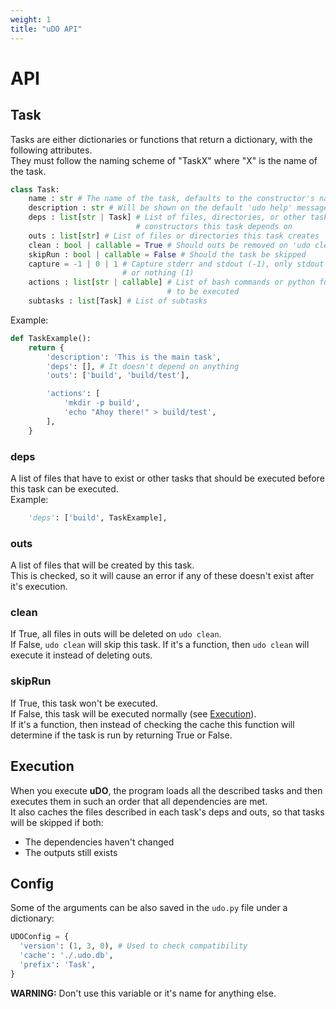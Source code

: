 ```yaml
---
weight: 1
title: "uDO API"
---
```


# API

## Task
Tasks are either dictionaries or functions that return a dictionary, with the following attributes.  
They must follow the naming scheme of "TaskX" where "X" is the name of the task.
```py
class Task:
    name : str # The name of the task, defaults to the constructor's name
    description : str # Will be shown on the default 'udo help' message
    deps : list[str | Task] # List of files, directories, or other task
                            # constructors this task depends on 
    outs : list[str] # List of files or directories this task creates
    clean : bool | callable = True # Should outs be removed on 'udo clean'
    skipRun : bool | callable = False # Should the task be skipped
    capture = -1 | 0 | 1 # Capture stderr and stdout (-1), only stdout (0),
                         # or nothing (1)
    actions : list[str | callable] # List of bash commands or python functions
                                   # to be executed
    subtasks : list[Task] # List of subtasks
```

Example:
```py
def TaskExample():
    return {
        'description': 'This is the main task',
        'deps': [], # It doesn't depend on anything
        'outs': ['build', 'build/test'],

        'actions': [
            'mkdir -p build',
            'echo "Ahoy there!" > build/test',
        ],
    }
```

### deps
A list of files that have to exist or other tasks that should be executed before this task can be executed.  
Example:
```py
    'deps': ['build', TaskExample],
```

### outs
A list of files that will be created by this task.  
This is checked, so it will cause an error if any of these doesn't exist after it's execution.

### clean
If True, all files in outs will be deleted on `udo clean`.  
If False, `udo clean` will skip this task.
If it's a function, then `udo clean` will execute it instead of deleting outs.

### skipRun
If True, this task won't be executed.  
If False, this task will be executed normally (see [Execution](#execution)).  
If it's a function, then instead of checking the cache this function will determine if the task is run by returning True or False.  

## Execution
When you execute **uDO**, the program loads all the described tasks and then executes them in such an order that all dependencies are met.  
It also caches the files described in each task's deps and outs, so that tasks will be skipped if both:
* The dependencies haven't changed
* The outputs still exists

<!-- TODO: Graph -->
<!-- TODO: TaskGraph design -->

## Config
Some of the arguments can be also saved in the `udo.py` file under a dictionary:
```py
UDOConfig = {
  'version': (1, 3, 0), # Used to check compatibility
  'cache': './.udo.db',
  'prefix': 'Task',
}
```
**WARNING:** Don't use this variable or it's name for anything else.
